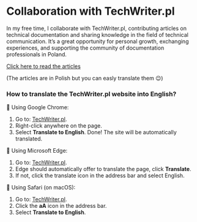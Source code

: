 # Collaboration with TechWriter.pl

In my free time, I collaborate with TechWriter.pl, contributing articles on technical documentation and sharing knowledge in the field of technical communication. It’s a great opportunity for personal growth, exchanging experiences, and supporting the community of documentation professionals in Poland.

[Click here to read the articles](https://techwriter.pl/authors/toporek/authors/2)

(The articles are in Polish but you can easly translate them 😉)

### How to translate the TechWriter.pl website into English?

🔎 Using Google Chrome:
1. Go to: [TechWriter.pl](https://techwriter.pl).
2. Right-click anywhere on the page.
3. Select **Translate to English**.
  Done! The site will be automatically translated.

🔎  Using Microsoft Edge:
1. Go to: [TechWriter.pl](https://techwriter.pl).
2. Edge should automatically offer to translate the page, click **Translate**.
3. If not, click the translate icon in the address bar and select English.

🔎  Using Safari (on macOS):
1. Go to: [TechWriter.pl](https://techwriter.pl).
2. Click the **aA** icon in the address bar.
3. Select **Translate to English**.
